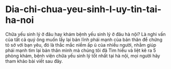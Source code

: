 # Dia-chi-chua-yeu-sinh-l-uy-tin-tai-ha-noi
Chữa yếu sinh lý ở đâu hay khám bệnh yếu sinh lý ở đâu hà nội? Là nghi vấn của tất cả quý ông muốn lấy lại bản lĩnh phái mạnh của bản thân để chứng tỏ sở với bạn yêu, đó là thắc mắc niềm ấp ủ của nhiều người, nhằm giúp phái mạnh tìm lại bản thân mình mà chúng tôi đã Tìm hiểu và liệt kê ra 5 phòng khám, bệnh viện chữa yếu sinh lý tốt nhất tại hà nội, mọi người hãy tham khảo bài viết sau đây.
